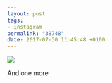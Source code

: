 ```yaml
---
layout: post
tags:
- instagram
permalink: "38748"
date: 2017-07-30 11:45:48 +0100
---
```

![]( https://scontent.cdninstagram.com/t51.2885-15/sh0.08/e35/20479305_189096581630677_5354093758608572416_n.jpg)
  
 And one more

